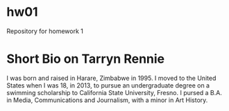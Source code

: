 # hw01
Repository for homework 1
# Short Bio on Tarryn Rennie 
I was born and raised in Harare, Zimbabwe in 1995. I moved to the United States when I was 18, in 2013, to pursue an undergraduate degree on a swimming scholarship to California State University, Fresno. I pursed a B.A. in Media, Communications and Journalism, with a minor in Art History. 